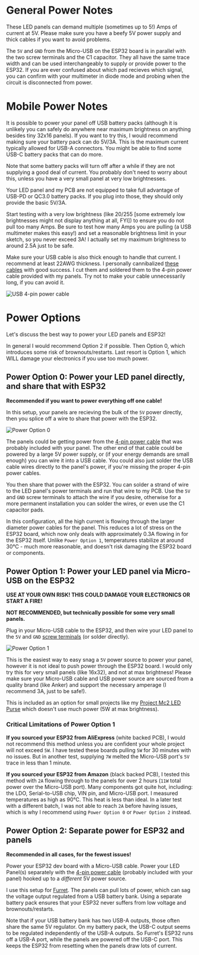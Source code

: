 # General Power Notes
These LED panels can demand multiple (sometimes up to 5!) Amps of current at 5V. Please make sure you have a beefy 5V power supply and thick cables if you want to avoid problems.

The `5V` and `GND` from the Micro-USB on the ESP32 board is in parallel with the two screw terminals and the C1 capacitor. They all have the same trace width and can be used interchangeably to supply or provide power to the ESP32. If you are ever confused about which pad recieves which signal, you can confirm with your multimeter in diode mode and probing when the circuit is disconnected from power.

# Mobile Power Notes
It is possible to power your panel off USB battery packs (although it is unlikely you can safely do anywhere near maximum brightness on anything besides tiny 32x16 panels). If you want to try this, I would recommend making sure your battery pack can do 5V/3A. This is the maximum current typically allowed for USB-A connectors. You might be able to find some USB-C battery packs that can do more.

Note that some battery packs will turn off after a while if they are not supplying a good deal of current. You probably don't need to worry about this, unless you have a very small panel at very low brightnesses.

Your LED panel and my PCB are not equipped to take full advantage of USB-PD or QC3.0 battery packs. If you plug into those, they should only provide the basic 5V/3A.

Start testing with a very low brightness (like 20/255 [some extremely low brightnesses might not display anything at all, FYI]) to ensure you do not pull too many Amps. Be sure to test how many Amps you are pulling (a USB multimeter makes this easy!) and set a reasonable brightness limit in your sketch, so you never exceed 3A! I actually set my maximum brightness to around 2.5A just to be safe.

Make sure your USB cable is also thick enough to handle that current. I recommend at least 22AWG thickness. I personally cannibalized [these cables](https://smile.amazon.com/gp/product/B011KMSNXM/) with good success. I cut them and soldered them to the 4-pin power cable provided with my panels. Try not to make your cable unnecessarily long, if you can avoid it.

![USB 4-pin power cable](https://github.com/rorosaurus/esp32-hub75-driver/raw/master/images/power/usb-4-pin-power-cable.jpg)

# Power Options
Let's discuss the best way to power your LED panels and ESP32!

In general I would recommend Option 2 if possible. Then Option 0, which introduces some risk of brownouts/restarts. Last resort is Option 1, which WILL damage your electronics if you use too much power.

## Power Option 0: Power your LED panel directly, and share that with ESP32
**Recommended if you want to power everything off one cable!**

In this setup, your panels are recieving the bulk of the `5V` power directly, then you splice off a wire to share that power with the ESP32.

![Power Option 0](https://github.com/rorosaurus/esp32-hub75-driver/raw/master/images/power/power-option-0.jpg)

The panels could be getting power from the [4-pin power cable](https://www.aliexpress.com/item/32832930794.html) that was probably included with your panel. The other end of that cable could be powered by a large 5V power supply, or (if your energy demands are small enough) you can wire it into a USB cable. You could also just solder the USB cable wires directly to the panel's power, if you're missing the proper 4-pin power cables.

You then share that power with the ESP32. You can solder a strand of wire to the LED panel's power terminals and run that wire to my PCB. Use the `5V` and `GND` screw terminals to attach the wire if you desire, otherwise for a more permanent installation you can solder the wires, or even use the C1 capacitor pads.

In this configuration, all the high current is flowing through the larger diameter power cables for the panel. This reduces a lot of stress on the ESP32 board, which now only deals with approximately 0.3A flowing in for the ESP32 itself. Unlike `Power Option 1`, temperatures stabilize at around 30°C - much more reasonable, and doesn't risk damaging the ESP32 board or components.

## Power Option 1: Power your LED panel via Micro-USB on the ESP32
**USE AT YOUR OWN RISK! THIS COULD DAMAGE YOUR ELECTRONICS OR START A FIRE!**

**NOT RECOMMENDED, but technically possible for some very small panels.**

Plug in your Micro-USB cable to the ESP32, and then wire your LED panel to the `5V` and `GND` [screw terminals](https://www.aliexpress.com/item/32993227789.html) (or solder directly).

![Power Option 1](https://github.com/rorosaurus/esp32-hub75-driver/raw/master/images/power/power-option-1.jpg)

This is the easiest way to easy snag a `5V` power source to power your panel, however it is not ideal to push power through the ESP32 board. I would only try this for very small panels (like 16x32), and not at max brightness! Please make sure your Micro-USB cable and USB power source are sourced from a quality brand (like Anker) and support the necessary amperage (I recommend 3A, just to be safe!).

This is included as an option for small projects like my [Project Mc2 LED Purse](https://github.com/rorosaurus/project-mc2-led-purse) which doesn't use much power (5W at max brightness).

### Critical Limitations of Power Option 1
**If you sourced your ESP32 from AliExpress** (white backed PCB), I would not recommend this method unless you are confident your whole project will not exceed `5W`.  I have tested these boards pulling `5W` for 30 minutes with no issues. But in another test, supplying `7W` melted the Micro-USB port's `5V` trace in less than 1 minute.

**If you sourced your ESP32 from Amazon** (black backed PCB), I tested this method with `2A` flowing through to the panels for over 2 hours (`11W` total power over the Micro-USB port). Many components got quite hot, including: the LDO, Serial-to-USB chip, VIN pin, and Micro-USB port. I measured temperatures as high as 90°C. This heat is less than ideal. In a later test with a different batch, I was not able to reach `2A` before having issues, which is why I recommend using `Power Option 0` or `Power Option 2` instead.


## Power Option 2: Separate power for ESP32 and panels
**Recommended in all cases, for the fewest issues!**

Power your ESP32 dev board with a Micro-USB cable. Power your LED Panel(s) separately with the [4-pin power cable](https://www.aliexpress.com/item/32832930794.html) (probably included with your panel) hooked up to a *different* 5V power source.

I use this setup for [Furret](https://github.com/rorosaurus/FurretTotem). The panels can pull lots of power, which can sag the voltage output regulated from a USB battery bank. Using a separate battery pack ensures that your ESP32 never suffers from low voltage and brownouts/restarts.

Note that if your USB battery bank has two USB-A outputs, those often share the same 5V regulator. On my battery pack, the USB-C output seems to be regulated independently of the USB-A outputs. So Furret's ESP32 runs off a USB-A port, while the panels are powered off the USB-C port. This keeps the ESP32 from resetting when the panels draw lots of current.

